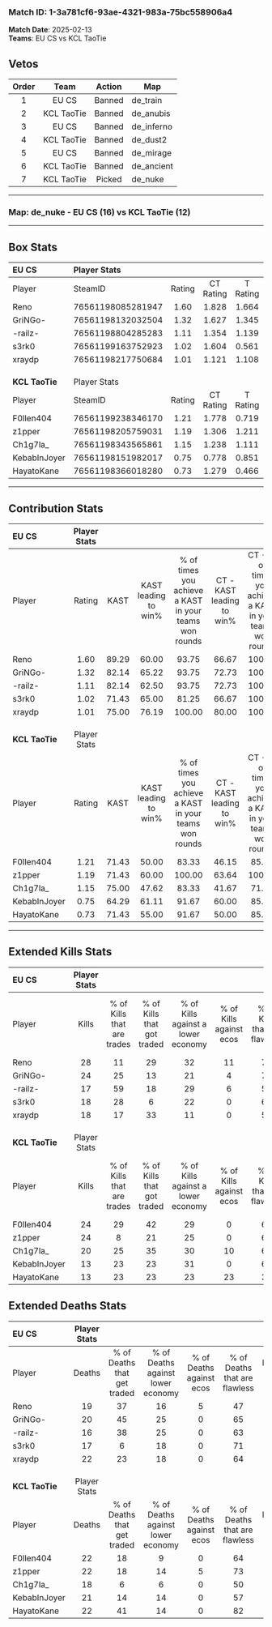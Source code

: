### Match ID: 1-3a781cf6-93ae-4321-983a-75bc558906a4  
**Match Date**: 2025-02-13  
**Teams**: EU CS vs KCL TaoTie  

## Vetos  

| Order | Team | Action | Map |
| :---: | :--: | :----: | --- |
| 1 | EU CS | Banned | de_train |
| 2 | KCL TaoTie | Banned | de_anubis |
| 3 | EU CS | Banned | de_inferno |
| 4 | KCL TaoTie | Banned | de_dust2 |
| 5 | EU CS | Banned | de_mirage |
| 6 | KCL TaoTie | Banned | de_ancient |
| 7 | KCL TaoTie | Picked | de_nuke |

---  

### **Map**: de_nuke - EU CS (16) vs KCL TaoTie (12)  
---  

## Box Stats  

| **EU CS**      | Player Stats      |        |           |          |       |       |       |         |        |      |     |
| :- | :- | :-: | :-: | :-: | :-: | :-: | :-: | :-: | :-: | :-: | :-: |
| Player         | SteamID           | Rating | CT Rating | T Rating | KAST  |  ADR  | Kills | Assists | Deaths | K/D  | HS% |
| Reno           | 76561198085281947 |  1.60  |   1.828   |  1.664   | 89.29 | 107.9 |  28   |   12    |   19   | 1.47 | 60  |
| GriNGo-        | 76561198132032504 |  1.32  |   1.627   |  1.345   | 82.14 | 83.6  |  24   |    9    |   20   | 1.20 | 50  |
| -railz-        | 76561198804285283 |  1.11  |   1.354   |  1.139   | 82.14 | 65.3  |  17   |    6    |   16   | 1.06 | 29  |
| s3rk0          | 76561199163752923 |  1.02  |   1.604   |  0.561   | 71.43 | 61.1  |  18   |    4    |   17   | 1.06 | 11  |
| xraydp         | 76561198217750684 |  1.01  |   1.121   |  1.108   | 75.00 | 75.2  |  18   |    8    |   22   | 0.82 | 50  |
|                |                   |        |           |          |       |       |       |         |        |      |     |
|                |                   |        |           |          |       |       |       |         |        |      |     |
|                |                   |        |           |          |       |       |       |         |        |      |     |
| **KCL TaoTie** | Player Stats      |        |           |          |       |       |       |         |        |      |     |
| Player         | SteamID           | Rating | CT Rating | T Rating | KAST  |  ADR  | Kills | Assists | Deaths | K/D  | HS% |
| F0llen404      | 76561199238346170 |  1.21  |   1.778   |  0.719   | 71.43 | 88.4  |  24   |    6    |   22   | 1.09 | 50  |
| z1pper         | 76561198205759031 |  1.19  |   1.306   |  1.211   | 71.43 | 84.4  |  24   |    3    |   22   | 1.09 | 58  |
| Ch1g7la_       | 76561198343565861 |  1.15  |   1.238   |  1.111   | 75.00 | 80.1  |  20   |    4    |   18   | 1.11 | 25  |
| KebabInJoyer   | 76561198151982017 |  0.75  |   0.778   |  0.851   | 64.29 | 61.4  |  13   |    7    |   21   | 0.62 | 46  |
| HayatoKane     | 76561198366018280 |  0.73  |   1.279   |  0.466   | 71.43 | 47.7  |  13   |    3    |   22   | 0.59 | 76  |
---  

## Contribution Stats  

| **EU CS**      | Player Stats |       |                      |                                                        |                           |                                                             |                          |                                                            |
| :- | :-: | :-: | :-: | :-: | :-: | :-: | :-: | :-: |
| Player         |    Rating    | KAST  | KAST leading to win% | % of times you achieve a KAST in your teams won rounds | CT - KAST leading to win% | CT - % of times you achieve a KAST in your teams won rounds | T - KAST leading to win% | T - % of times you achieve a KAST in your teams won rounds |
| Reno           |     1.60     | 89.29 |        60.00         |                         93.75                          |           66.67           |                           100.00                            |          53.85           |                           87.50                            |
| GriNGo-        |     1.32     | 82.14 |        65.22         |                         93.75                          |           72.73           |                           100.00                            |          58.33           |                           87.50                            |
| -railz-        |     1.11     | 82.14 |        62.50         |                         93.75                          |           72.73           |                           100.00                            |          53.85           |                           87.50                            |
| s3rk0          |     1.02     | 71.43 |        65.00         |                         81.25                          |           66.67           |                           100.00                            |          62.50           |                           62.50                            |
| xraydp         |     1.01     | 75.00 |        76.19         |                         100.00                         |           80.00           |                           100.00                            |          72.73           |                           100.00                           |
|                |              |       |                      |                                                        |                           |                                                             |                          |                                                            |
|                |              |       |                      |                                                        |                           |                                                             |                          |                                                            |
|                |              |       |                      |                                                        |                           |                                                             |                          |                                                            |
| **KCL TaoTie** | Player Stats |       |                      |                                                        |                           |                                                             |                          |                                                            |
| Player         |    Rating    | KAST  | KAST leading to win% | % of times you achieve a KAST in your teams won rounds | CT - KAST leading to win% | CT - % of times you achieve a KAST in your teams won rounds | T - KAST leading to win% | T - % of times you achieve a KAST in your teams won rounds |
| F0llen404      |     1.21     | 71.43 |        50.00         |                         83.33                          |           46.15           |                            85.71                            |          57.14           |                           80.00                            |
| z1pper         |     1.19     | 71.43 |        60.00         |                         100.00                         |           63.64           |                           100.00                            |          55.56           |                           100.00                           |
| Ch1g7la_       |     1.15     | 75.00 |        47.62         |                         83.33                          |           41.67           |                            71.43                            |          55.56           |                           100.00                           |
| KebabInJoyer   |     0.75     | 64.29 |        61.11         |                         91.67                          |           60.00           |                            85.71                            |          62.50           |                           100.00                           |
| HayatoKane     |     0.73     | 71.43 |        55.00         |                         91.67                          |           50.00           |                            85.71                            |          62.50           |                           100.00                           |
---  

## Extended Kills Stats  

| **EU CS**      | Player Stats |                            |                            |                                    |                         |                              |                                 |                                       |                    |           |
| :- | :-: | :-: | :-: | :-: | :-: | :-: | :-: | :-: | :-: | :-: |
| Player         |    Kills     | % of Kills that are trades | % of Kills that got traded | % of Kills against a lower economy | % of Kills against ecos | % of Kills that are flawless | % of Kills that are close duels | % of Kills that are assisted by flash | Pistol Round Kills | AWP Kills |
| Reno           |      28      |             11             |             29             |                 32                 |           11            |              75              |                0                |                   4                   |         1          |     0     |
| GriNGo-        |      24      |             25             |             13             |                 21                 |            4            |              71              |                4                |                   8                   |         2          |     0     |
| -railz-        |      17      |             59             |             18             |                 29                 |            6            |              59              |               18                |                   0                   |         2          |     0     |
| s3rk0          |      18      |             28             |             6              |                 22                 |            0            |              67              |                0                |                   0                   |         3          |     9     |
| xraydp         |      18      |             17             |             33             |                 11                 |            0            |              50              |                0                |                   6                   |         1          |     0     |
|                |              |                            |                            |                                    |                         |                              |                                 |                                       |                    |           |
|                |              |                            |                            |                                    |                         |                              |                                 |                                       |                    |           |
|                |              |                            |                            |                                    |                         |                              |                                 |                                       |                    |           |
| **KCL TaoTie** | Player Stats |                            |                            |                                    |                         |                              |                                 |                                       |                    |           |
| Player         |    Kills     | % of Kills that are trades | % of Kills that got traded | % of Kills against a lower economy | % of Kills against ecos | % of Kills that are flawless | % of Kills that are close duels | % of Kills that are assisted by flash | Pistol Round Kills | AWP Kills |
| F0llen404      |      24      |             29             |             42             |                 29                 |            0            |              63              |               13                |                   4                   |         2          |     5     |
| z1pper         |      24      |             8              |             21             |                 25                 |            0            |              67              |                8                |                   0                   |         4          |     0     |
| Ch1g7la_       |      20      |             25             |             35             |                 30                 |           10            |              60              |               10                |                   0                   |         0          |     0     |
| KebabInJoyer   |      13      |             23             |             23             |                 31                 |            0            |              62              |                8                |                   0                   |         0          |     0     |
| HayatoKane     |      13      |             23             |             23             |                 23                 |           23            |              38              |               15                |                   0                   |         0          |     0     |
## Extended Deaths Stats  

| **EU CS**      | Player Stats |                             |                                   |                          |                               |                            |                           |               |
| :- | :-: | :-: | :-: | :-: | :-: | :-: | :-: | :-: |
| Player         |    Deaths    | % of Deaths that get traded | % of Deaths against lower economy | % of Deaths against ecos | % of Deaths that are flawless | % of Deaths that are close | % of Deaths while blinded | Deaths to AWP |
| Reno           |      19      |             37              |                16                 |            5             |              47               |             5              |             5             |       1       |
| GriNGo-        |      20      |             45              |                25                 |            0             |              65               |             20             |             0             |       1       |
| -railz-        |      16      |             38              |                25                 |            0             |              63               |             6              |             0             |       0       |
| s3rk0          |      17      |              6              |                18                 |            0             |              71               |             18             |             0             |       0       |
| xraydp         |      22      |             23              |                18                 |            0             |              64               |             5              |             0             |       3       |
|                |              |                             |                                   |                          |                               |                            |                           |               |
|                |              |                             |                                   |                          |                               |                            |                           |               |
|                |              |                             |                                   |                          |                               |                            |                           |               |
| **KCL TaoTie** | Player Stats |                             |                                   |                          |                               |                            |                           |               |
| Player         |    Deaths    | % of Deaths that get traded | % of Deaths against lower economy | % of Deaths against ecos | % of Deaths that are flawless | % of Deaths that are close | % of Deaths while blinded | Deaths to AWP |
| F0llen404      |      22      |             18              |                 9                 |            0             |              64               |             5              |             5             |       2       |
| z1pper         |      22      |             18              |                14                 |            5             |              73               |             5              |             9             |       4       |
| Ch1g7la_       |      18      |              6              |                 6                 |            0             |              50               |             6              |             0             |       2       |
| KebabInJoyer   |      21      |             14              |                14                 |            0             |              57               |             5              |             0             |       0       |
| HayatoKane     |      22      |             41              |                14                 |            0             |              82               |             0              |             5             |       1       |
